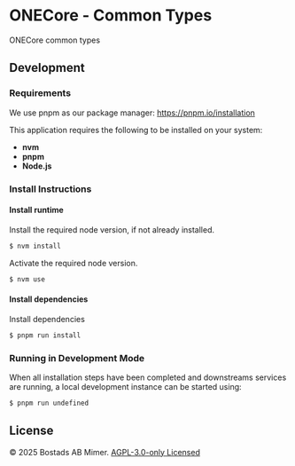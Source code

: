 # ONECore - Common Types

ONECore common types

## Development

### Requirements

We use pnpm as our package manager: https://pnpm.io/installation

This application requires the following to be installed on your system:

- **nvm**
- **pnpm**
- **Node.js**

### Install Instructions

#### Install runtime

Install the required node version, if not already installed.

```sh
$ nvm install
```

Activate the required node version.

```sh
$ nvm use
```

#### Install dependencies

Install dependencies

```sh
$ pnpm run install
```

### Running in Development Mode

When all installation steps have been completed and downstreams services are running, a local development instance can be started using:

```sh
$ pnpm run undefined
```

## License

© 2025 Bostads AB Mimer. [AGPL-3.0-only Licensed](./LICENSE)
